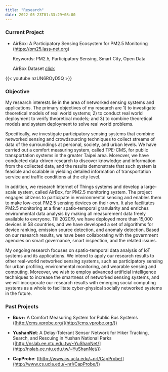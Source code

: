 ```yaml
---
title: "Research"
date: 2022-05-23T01:33:29+08:00
---
```


### Current Project

- AirBox: A Participatory Sensing Ecosystem for PM2.5 Monitoring (https://pm25.lass-net.org)

  Keywords: PM2.5, Participatory Sensing, Smart City, Open Data

  AirBox Dataset [click](/research/airbox_dataset/)

{{< youtube nzUN6ROyD5Q >}}


### Objective

My research interests lie in the area of networked sensing systems and applications. The primary objectives of my research are 1) to investigate theoretical models of real world systems; 2) to conduct real world deployment to verify theoretical models; and 3) to combine theoretical models and system deployment to solve real world problems.

Specifically, we investigate participatory sensing systems that combine networked sensing and crowdsourcing techniques to collect streams of data of the surroundings at personal, society, and urban levels. We have carried out a comfort measuring system, called TPE-CMS, for public transportation systems in the greater Taipei area. Moreover, we have conducted data-driven research to discover knowledge and information from the collected data, and the results demonstrate that such system is feasible and scalable in yielding detailed information of transportation service and traffic conditions at the city level.

In addition, we research Internet of Things systems and develop a large-scale system, called AirBox, for PM2.5 monitoring system. The project engages citizens to participate in environmental sensing and enables them to make low-cost PM2.5 sensing devices on their own. It also facilitates PM2.5 monitoring at a finer spatio-temporal granularity and enriches environmental data analysis by making all measurement data freely available to everyone. Till 2020/9, we have deployed more than 15,000 devices in 58 countries, and we have developed a set of algorithms for device ranking, emission source detection, and anomaly detection. Based on our research results, we have been collaborating with the government agencies on smart governance, smart inspection, and the related issues.

My ongoing research focuses on spatio-temporal data analysis of IoT systems and its applications. We intend to apply our research results to other real-world networked sensing systems, such as participatory sensing for urban profiling, environmental monitoring, and wearable sensing and computing. Moreover, we wish to employ advanced artificial intelligence techniques to increase the smartness of networked sensing systems, and we will incorporate our research results with emerging social computing systems as a whole to facilitate cyber-physical socially networked systems in the future.

### Past Projects

- **Bus+:** A Comfort Measuring System for Public Bus Systems ([http://cms.vprobe.org/](http://cms.vprobe.org/))

- **YushanNet**: A Delay-Tolerant Sensor Network for Hiker Tracking, Search, and Rescuing in Yushan National Parks ([http://nslab.ee.ntu.edu.tw/~YuShanNet/](http://nslab.ee.ntu.edu.tw/~YuShanNet/))

- **CapProbe**: ([http://www.cs.ucla.edu/~nrl/CapProbe/](http://www.cs.ucla.edu/~nrl/CapProbe/))
